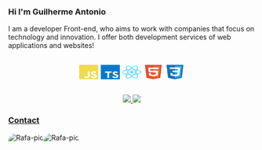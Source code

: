 

### Hi I'm Guilherme Antonio
I am a developer Front-end, who aims to work with companies that focus on technology and innovation. I offer both development services of web applications and websites!<div align="center">
<br>
  <img align="center" alt="Rafa-Js" height="30" width="40" src="https://raw.githubusercontent.com/devicons/devicon/master/icons/javascript/javascript-plain.svg">
  <img align="center" alt="Rafa-Ts" height="30" width="40" src="https://raw.githubusercontent.com/devicons/devicon/master/icons/typescript/typescript-plain.svg">
  <img align="center" alt="Rafa-React" height="30" width="40" src="https://raw.githubusercontent.com/devicons/devicon/master/icons/react/react-original.svg">
  <img align="center" alt="Rafa-HTML" height="30" width="40" src="https://raw.githubusercontent.com/devicons/devicon/master/icons/html5/html5-original.svg">
  <img align="center" alt="Rafa-CSS" height="30" width="40" src="https://raw.githubusercontent.com/devicons/devicon/master/icons/css3/css3-original.svg">
<br>
  <br></div>
  
  

<div align="center">
  <a href="https://github.com/GuilhermeAntonio">
  <img height="180em" src="https://github-readme-stats.vercel.app/api?username=GuilhermeAntonio&show_icons=true&theme=dracula&include_all_commits=true&count_private=true"/>
  <img height="180em" src="https://github-readme-stats.vercel.app/api/top-langs/?username=GuilhermeAntonio&layout=compact&langs_count=7&theme=dracula"/>
</div>

  
  ### Contact
  
<div style="display: inline_block;">



  <a href="mailto:guilherme13.0000@gmail.com">   <img align="left" alt="Rafa-pic" height="30"  style="border-radius:50px;" src="https://img.shields.io/badge/Gmail-D14836?style=for-the-badge&logo=gmail&logoColor=white">
</a>

  
  

  </div>

  <div style="display: inline_block;">
    
  <a href="linkedin.com/in/guilherme-antonio-54561315a">     <img align="left" alt="Rafa-pic" height="30" style="border-radius:50px;" src="https://img.shields.io/badge/LinkedIn-0077B5?style=for-the-badge&logo=linkedin&logoColor=white">

</a>



  </div>

  





  

 
